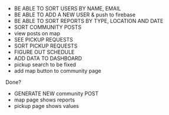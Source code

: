 - BE ABLE TO SORT USERS BY NAME, EMAIL
- BE ABLE TO ADD A NEW USER & push to firebase
- BE ABLE TO SORT REPORTS BY TYPE, LOCATION AND DATE
- SORT COMMUNITY POSTS
- view posts on map
- SEE PICKUP REQUESTS
- SORT PICKUP REQUESTS
- FIGURE OUT SCHEDULE
- ADD DATA TO DASHBOARD 
- pickup search to be fixed
- add map button to community page 


Done?
- GENERATE NEW community POST
- map page shows reports
- pickup page shows values


